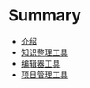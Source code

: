 # Summary

* [介绍](README.md)
* [知识整理工具](knowledge/README.md)
* [编辑器工具](editor/README.md)
* [项目管理工具](projectmanage/README.md)

